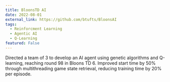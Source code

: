 ```yaml
---
title: BloonsTD AI
date: 2022-08-01
external_link: https://github.com/btufts/BloonsAI
tags:
  - Reinforcment Learning
  - Agentic AI
  - Q-Learning
featured: False
---
```

Directed a team of 3 to develop an AI agent using genetic algorithms and Q-learning, reaching round 98 in Bloons TD 6. Improved start time by 50% through multithreading game state retrieval, reducing training time by 20% per episode.
